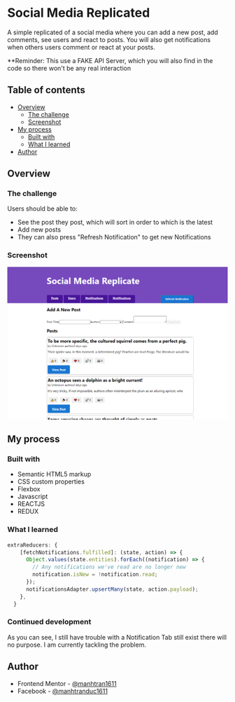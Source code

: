 # Social Media Replicated

A simple replicated of a social media where you can add a new post, add comments, see users and react to posts. You will also get notifications when others users comment or react at your posts.

\*\*Reminder: This use a FAKE API Server, which you will also find in the code so there won't be any real interaction

## Table of contents

- [Overview](#overview)
  - [The challenge](#the-challenge)
  - [Screenshot](#screenshot)
- [My process](#my-process)
  - [Built with](#built-with)
  - [What I learned](#what-i-learned)
- [Author](#author)

## Overview

### The challenge

Users should be able to:

- See the post they post, which will sort in order to which is the latest
- Add new posts
- They can also press "Refresh Notification" to get new Notifications

### Screenshot

![](./screenshot.png)

## My process

### Built with

- Semantic HTML5 markup
- CSS custom properties
- Flexbox
- Javascript
- REACTJS
- REDUX

### What I learned

```js
extraReducers: {
    [fetchNotifications.fulfilled]: (state, action) => {
      Object.values(state.entities).forEach((notification) => {
        // Any notifications we've read are no longer new
        notification.isNew = !notification.read;
      });
      notificationsAdapter.upsertMany(state, action.payload);
    },
  }
```

### Continued development

As you can see, I still have trouble with a Notification Tab still exist there will no purpose. I am currently tackling the problem.

## Author

- Frontend Mentor - [@manhtran1611](https://www.frontendmentor.io/profile/manhtran1611)
- Facebook - [@manhtranduc1611](https://www.facebook.com/manhtranduc1611)
